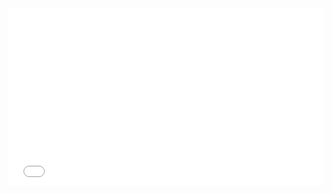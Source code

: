 <div><div style="left: 0; width: 100%; height: 0; position: relative; padding-bottom: 56.25%;"><iframe src="//cdn.iframe.ly/yAjmvRj" style="border: 0; top: 0; left: 0; width: 100%; height: 100%; position: absolute;" allowfullscreen allow="encrypted-media *"></iframe></div></div><script async src="//cdn.iframe.ly/embed.js" charset="utf-8"></script>

